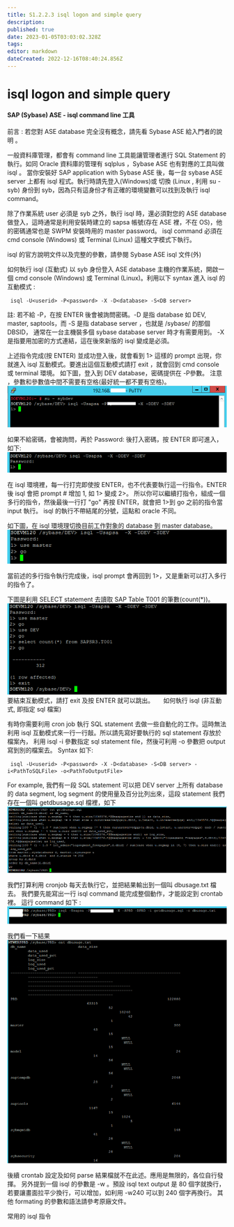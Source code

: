 ```yaml
---
title: S1.2.2.3	isql logon and simple query
description: 
published: true
date: 2023-01-05T03:03:02.328Z
tags: 
editor: markdown
dateCreated: 2022-12-16T08:40:24.856Z
---
```


# isql logon and simple query
#### SAP (Sybase) ASE - isql command line 工具
前言 :  若您對 ASE database 完全沒有概念，請先看 Sybase ASE 給入門者的說明 。

一般資料庫管理，都會有 command line 工具能讓管理者進行 SQL Statement 的執行。如同 Oracle 資料庫的管理有 sqlplus ，Sybase ASE 也有對應的工具叫做 isql 。
當你安裝好 SAP application with Sybase ASE 後，每一台 sybase ASE server 上都有 isql 程式。執行時請先登入(Windows)或 切換 (Linux , 利用 su - syb<dbsid>) 身份到
syb<dbsid>，因為只有這身份才有正確的環境變數可以找到及執行 isql command。

除了作業系統 user 必須是 syb<dbsid> 之外，執行 isql 時，還必須對您的 ASE database 做登入，這時通常是利用安裝時建立的 sapsa 帳號(存在 ASE 裡，不在 OS)，他
的密碼通常也是 SWPM  安裝時用的 master password。 isql command 必須在 cmd console (Windows) 或 Terminal (Linux) 這種文字模式下執行。

isql 的官方說明文件以及完整的參數，請參閱  Sybase ASE isql 文件(外)


如何執行 isql (互動式)
以 syb<sid> 身份登入 ASE database 主機的作業系統，開啟一個 cmd console (Windows) 或 Terminal (Linux)。利用以下 syntax 進入 isql 的互動模式 :

     isql -U<userid> -P<password> -X -D<database> -S<DB server>

註: 若不給 -P<password>，在按 ENTER 後會被詢問密碼。-D 是指 database 如 DEV, master, saptools，而 -S 是指 database server ，也就是 /sybase/<DBSID> 的那個 DBSID，
通常在一台主機裝多個 sybase database server 時才有需要用到。 -X 是指要用加密的方式連結，這在後來新版的 isql 變成是必須。

上述指令完成(按 ENTER) 並成功登入後，就會看到 1> 這樣的 prompt 出現，你就進入 isql 互動模式。要進出這個互動模式請打 exit <ENTER> ，就會回到 cmd console 或 terminal 環境。
如下圖，登入到 DEV database，密碼提供在 -P參數。  注意 ，參數和參數值中間不需要有空格(最好統一都不要有空格)。
![image1.png](/1223/image1.png)
 

如果不給密碼，會被詢問，再於  Password:  後打入密碼，按 ENTER 即可進入，如下:
![image2.png](/1223/image2.png) 

在 isql 環境裡，每一行打完即使按 ENTER，也不代表要執行這一行指令。ENTER 後 isql 會把 prompt # 增加 1, 如 1> 變成 2>。
所以你可以繼續打指令，組成一個多行的指令，然後最後一行打 "go" 再按 ENTER，就會把 1>到 go 之前的指令當 input 執行。
isql 的執行不帶結尾的分號，這點和 oracle 不同。

如下圖，在 isql 環境理切換目前工作對象的 database 到 master database。
![image3.png](/1223/image3.png) 

當前述的多行指令執行完成後，isql prompt 會再回到 1>，又是重新可以打入多行的指令了。

下圖是利用 SELECT statement 去讀取 SAP Table T001 的筆數(count(*))。
![image4.png](/1223/image4.png) 
要結束互動模式，請打 exit 及按 ENTER 就可以跳出。
 
如何執行 isql (非互動式, 即指定 sql 檔案)

有時你需要利用 cron job 執行 SQL statement 去做一些自動化的工作。這時無法利用 isql 互動模式來一行一行敲。所以請先寫好要執行的 sql statement 存放於檔案內，
利用 isql -i 參數指定 sql statement file，然後可利用 -o 參數把 output 寫到別的檔案去。 Syntax 如下:

     isql -U<userid> -P<password> -X -D<database> -S<DB server> -i<PathToSQLFile> -o<PathToOutputFile>

For example, 我們有一段 SQL statement 可以把 DEV server 上所有 database 的 data segment, log segment 的使用量及百分比列出來，這段 statement 我們存在一個叫  getdbusage.sql 檔裡，如下
![image5.png](/1223/image5.png) 

我們打算利用 cronjob 每天去執行它，並把結果輸出到一個叫 dbusage.txt 檔去。 我們要先能寫出一行 isql command 能完成整個動作，才能設定到 crontab 裡。
這行 command 如下 :
![image6.png](/1223/image6.png) 

我們看一下結果
![image7.png](/1223/image7.png)

後續 crontab 設定及如何 parse 結果檔就不在此述。應用是無限的，各位自行發揮。
另外提到一個 isql 的參數是 -w<column-width> 。預設 isql text output 是 80 個字就換行，若要讓畫面拉平少換行，可以增加，如利用 -w240 可以到 240 個字再換行。
其他 formating 的參數和語法請參考原廠文件。

常用的 isql 指令
